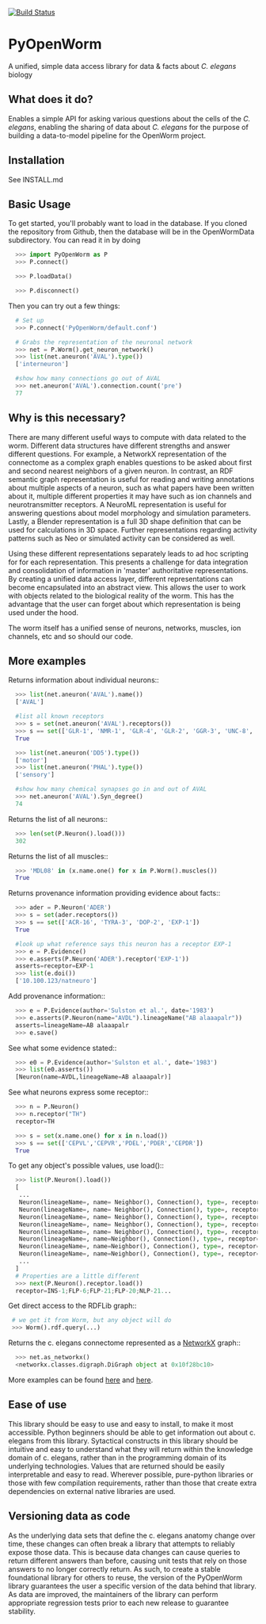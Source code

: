 [![Build Status](https://travis-ci.org/openworm/PyOpenWorm.png?branch=alpha0.5-slarson)](https://travis-ci.org/openworm/PyOpenWorm)

PyOpenWorm
===========

A unified, simple data access library for data & facts about *C. elegans* biology

What does it do?
----------------

Enables a simple API for asking various questions about the cells of the *C. elegans*, enabling the sharing of data about *C. elegans* for the purpose of building a data-to-model pipeline for the OpenWorm project.

Installation
------------

See INSTALL.md

Basic Usage
-----------

To get started, you'll probably want to load in the database. If you cloned the repository from Github, then the database will be in the OpenWormData subdirectory. You can read it in
by doing 

```python
  >>> import PyOpenWorm as P
  >>> P.connect()

  >>> P.loadData()

  >>> P.disconnect()

```

Then you can try out a few things:

```python
  # Set up
  >>> P.connect('PyOpenWorm/default.conf')

  # Grabs the representation of the neuronal network
  >>> net = P.Worm().get_neuron_network()
  >>> list(net.aneuron('AVAL').type())
  ['interneuron']

  #show how many connections go out of AVAL
  >>> net.aneuron('AVAL').connection.count('pre')
  77

```

Why is this necessary?
----------------------

There are many different useful ways to compute with data related to the worm.
Different data structures have different strengths and answer different questions.
For example, a NetworkX representation of the connectome as a complex graph enables
questions to be asked about first and second nearest neighbors of a given neuron.
In contrast, an RDF semantic graph representation is useful for reading and 
writing annotations about multiple aspects of a neuron, such as what papers 
have been written about it, multiple different properties it may have such as
ion channels and neurotransmitter receptors.  A NeuroML representation is useful
for answering questions about model morphology and simulation parameters.  Lastly,
a Blender representation is a full 3D shape definition that can be used for 
calculations in 3D space.  Further representations regarding activity patterns
such as Neo or simulated activity can be considered as well.

Using these different representations separately leads to ad hoc scripting for
for each representation.  This presents a challenge for data integration and 
consolidation of information in 'master' authoritative representations.  By
creating a unified data access layer, different representations
can become encapsulated into an abstract view.  This allows the user to work with
objects related to the biological reality of the worm.  This has the advantage that 
the user can forget about which representation is being used under the hood.  

The worm itself has a unified sense of neurons, networks, muscles,
ion channels, etc and so should our code.
  
More examples
-------------
  
Returns information about individual neurons::

```python
  >>> list(net.aneuron('AVAL').name())
  ['AVAL']

  #list all known receptors
  >>> s = set(net.aneuron('AVAL').receptors())
  >>> s == set(['GLR-1', 'NMR-1', 'GLR-4', 'GLR-2', 'GGR-3', 'UNC-8', 'GLR-5', 'NMR-2'])
  True

  >>> list(net.aneuron('DD5').type())
  ['motor']
  >>> list(net.aneuron('PHAL').type())
  ['sensory']

  #show how many chemical synapses go in and out of AVAL
  >>> net.aneuron('AVAL').Syn_degree()
  74

```

Returns the list of all neurons::

```python
  >>> len(set(P.Neuron().load()))
  302

```

Returns the list of all muscles::

```python
  >>> 'MDL08' in (x.name.one() for x in P.Worm().muscles())
  True

```


Returns provenance information providing evidence about facts::

```python
  >>> ader = P.Neuron('ADER')
  >>> s = set(ader.receptors())
  >>> s == set(['ACR-16', 'TYRA-3', 'DOP-2', 'EXP-1'])
  True

  #look up what reference says this neuron has a receptor EXP-1
  >>> e = P.Evidence()
  >>> e.asserts(P.Neuron('ADER').receptor('EXP-1')) 
  asserts=receptor=EXP-1
  >>> list(e.doi())
  ['10.100.123/natneuro']

```

Add provenance information::

```python
  >>> e = P.Evidence(author='Sulston et al.', date='1983')
  >>> e.asserts(P.Neuron(name="AVDL").lineageName("AB alaaapalr"))
  asserts=lineageName=AB alaaapalr
  >>> e.save()

```

See what some evidence stated::
```python
  >>> e0 = P.Evidence(author='Sulston et al.', date='1983')
  >>> list(e0.asserts())
  [Neuron(name=AVDL,lineageName=AB alaaapalr)]

```

See what neurons express some receptor::
```python
  >>> n = P.Neuron()
  >>> n.receptor("TH")
  receptor=TH

  >>> s = set(x.name.one() for x in n.load()) 
  >>> s == set(['CEPVL','CEPVR','PDEL','PDER','CEPDR'])
  True

```

To get any object's possible values, use load()::
```python
  >>> list(P.Neuron().load())
  [
   ...
   Neuron(lineageName=, name= Neighbor(), Connection(), type=, receptor=, innexin=),
   Neuron(lineageName=, name= Neighbor(), Connection(), type=, receptor=VGluT, innexin=),
   Neuron(lineageName=, name= Neighbor(), Connection(), type=, receptor=EAT-4, innexin=),
   Neuron(lineageName=, name= Neighbor(), Connection(), type=, receptor=, innexin=),
   Neuron(lineageName=, name= Neighbor(), Connection(), type=, receptor=, innexin=),
   Neuron(lineageName=, name=Neighbor(), Connection(), type=, receptor=, innexin=),
   Neuron(lineageName=, name=Neighbor(), Connection(), type=, receptor=FLP-1, innexin=),
   Neuron(lineageName=, name=Neighbor(), Connection(), type=, receptor=, innexin=),
   ...
  ]
  # Properties are a little different
  >>> next(P.Neuron().receptor.load())
  receptor=INS-1;FLP-6;FLP-21;FLP-20;NLP-21...

```

Get direct access to the RDFLib graph::
```python
 # we get it from Worm, but any object will do
 >>> Worm().rdf.query(...)

```

Returns the c. elegans connectome represented as a [NetworkX](http://networkx.github.io/documentation/latest/) graph::

```python
  >>> net.as_networkx()
  <networkx.classes.digraph.DiGraph object at 0x10f28bc10>

```

More examples can be found [here](http://pyopenworm.readthedocs.org/en/alpha0.5/making_dataObjects.html) and [here](https://github.com/openworm/PyOpenWorm/tree/alpha0.5/examples).


Ease of use
-----------

This library should be easy to use and easy to install, to make it most accessible.  Python beginners should be able to get information out about c. elegans from this library.  Sytactical constructs in this library should be intuitive and easy to understand what they will return within the knowledge domain of c. elegans, 
rather than in the programming domain of its underlying technologies.  Values that are returned should be easily interpretable and easy to read.
Wherever possible, pure-python libraries or those with few compilation requirements, rather than those that create extra dependencies on external native libraries are used.

Versioning data as code
-----------------------
As the underlying data sets that define the c. elegans anatomy change over time, these 
changes can often break a library that attempts to reliably expose those data.  This is 
because data changes can cause queries to return different answers than before, causing
unit tests that rely on those answers to no longer correctly return.  As such, to create
a stable foundational library for others to reuse, the version of the PyOpenWorm library 
guarantees the user a specific version of the data behind that library.  As data
are improved, the maintainers of the library can perform appropriate regression tests
prior to each new release to guarantee stability.

